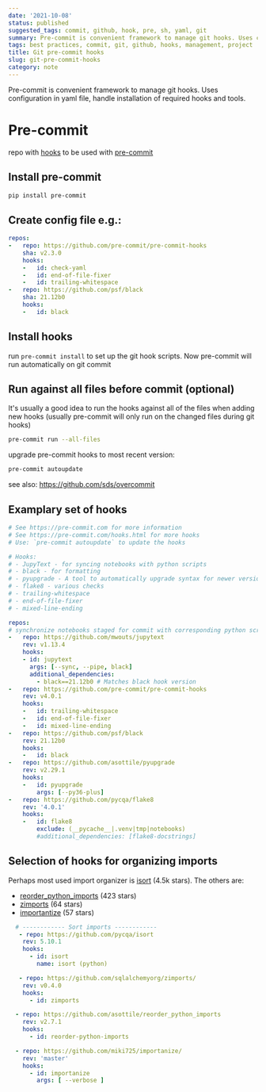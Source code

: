 ```yaml
---
date: '2021-10-08'
status: published
suggested_tags: commit, github, hook, pre, sh, yaml, git
summary: Pre-commit is convenient framework to manage git hooks. Uses configuration in yaml file, handle installation of required hooks and tools.
tags: best practices, commit, git, github, hooks, management, project
title: Git pre-commit hooks
slug: git-pre-commit-hooks
category: note
---
```


Pre-commit is convenient framework to manage git hooks. Uses configuration in yaml file, handle installation of required hooks and tools.

# Pre-commit
repo with [hooks](https://github.com/pre-commit/pre-commit-hooks) to be used with [pre-commit](https://pre-commit.com/)

## Install pre-commit
```sh
pip install pre-commit
```

## Create config file e.g.:
```yaml
repos:
-   repo: https://github.com/pre-commit/pre-commit-hooks
    sha: v2.3.0
    hooks:
    -   id: check-yaml
    -   id: end-of-file-fixer
    -   id: trailing-whitespace
-   repo: https://github.com/psf/black
    sha: 21.12b0
    hooks:
    -   id: black
```

## Install hooks
run `pre-commit install` to set up the git hook scripts. Now pre-commit will run automatically on git commit

## Run against all files before commit (optional)
It's usually a good idea to run the hooks against all of the files when adding new hooks (usually pre-commit will only run on the changed files during git hooks)
```sh
pre-commit run --all-files
```

upgrade pre-commit hooks to most recent version:
```sh
pre-commit autoupdate
```

see also: https://github.com/sds/overcommit

## Examplary set of hooks
```yaml
# See https://pre-commit.com for more information
# See https://pre-commit.com/hooks.html for more hooks
# Use: `pre-commit autoupdate` to update the hooks

# Hooks:
# - JupyText - for syncing notebooks with python scripts
# - black - for formatting
# - pyupgrade - A tool to automatically upgrade syntax for newer versions of the language.
# - flake8 - various checks
# - trailing-whitespace
# - end-of-file-fixer
# - mixed-line-ending

repos:
# synchronize notebooks staged for commit with corresponding python scripts
-   repo: https://github.com/mwouts/jupytext
    rev: v1.13.4
    hooks:
    - id: jupytext
      args: [--sync, --pipe, black]
      additional_dependencies:
        - black==21.12b0 # Matches black hook version
-   repo: https://github.com/pre-commit/pre-commit-hooks
    rev: v4.0.1
    hooks:
    -   id: trailing-whitespace
    -   id: end-of-file-fixer
    -   id: mixed-line-ending
-   repo: https://github.com/psf/black
    rev: 21.12b0
    hooks:
    -   id: black
-   repo: https://github.com/asottile/pyupgrade
    rev: v2.29.1
    hooks:
    -   id: pyupgrade
        args: [--py36-plus]
-   repo: https://github.com/pycqa/flake8
    rev: '4.0.1'  
    hooks:
    -   id: flake8
        exclude: (__pycache__|.venv|tmp|notebooks)
        #additional_dependencies: [flake8-docstrings]
```

## Selection of hooks for organizing imports
Perhaps most used import organizer is [isort](https://github.com/PyCQA/isort) (4.5k stars).
The others are:
- [reorder_python_imports](https://github.com/asottile/reorder_python_imports) (423 stars)
- [zimports](https://github.com/sqlalchemyorg/zimports) (64 stars)
- [importantize](https://github.com/miki725/importanize) (57 stars)
```yaml
  # ------------ Sort imports ------------
   - repo: https://github.com/pycqa/isort
    rev: 5.10.1
    hooks:
      - id: isort
        name: isort (python)

   - repo: https://github.com/sqlalchemyorg/zimports/
    rev: v0.4.0
    hooks:
      - id: zimports

  - repo: https://github.com/asottile/reorder_python_imports
    rev: v2.7.1
    hooks:
      - id: reorder-python-imports

  - repo: https://github.com/miki725/importanize/
    rev: 'master'
    hooks:
      - id: importanize
        args: [ --verbose ]




```
